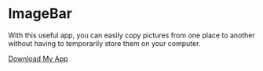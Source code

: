 # ImageBar
With this useful app, you can easily copy pictures from one place to another without having to temporarily store them on your computer.


[Download My App](https://github.com/MisterNeptun/ImageBar/releases/download/v1.0.0/my-app.zip)
